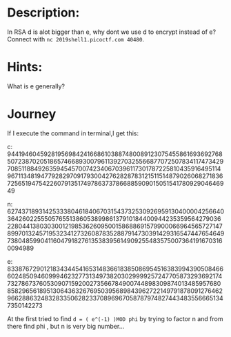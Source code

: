 # Description:
In RSA d is alot bigger than e, why dont we use d to encrypt instead of e? Connect with <code>nc 2019shell1.picoctf.com 40480</code>.

# Hints:
What is e generally?

# Journey
If I execute the command in terminal,I get this:

c: 9441946045928195698424166861038874800891230754558616936927685072387020518657466893007961139270325566877072507834117473429708511884926359454570074234067039611730178722581043591649511496711348194779282970917930042762828783121511514879026068271836725651947542260791351749786373786688590901505154178092904646949

n: 62743718931425333804618406703154373253092695913040000425664036426022555057655138605389986137910184400944235359564279036228044138030300121985362609500158688691579900066964565727147899701324571953234127326087835288791473039142931654744765464973804859904116047918276135383956149092554835750073641916703160094989

e: 8338767290121834344541653148366183850869545163839943905084666024850946099946232773134973820302999925724770587329369217473278673760530907159200273566784900744898309874013485957680858296561895130643632676950395689843962722149791878091276462966288632483283350628233708969670587879748274434835566651347350142273

At the first tried to find <code>d = ( e^(-1) )MOD phi</code> by trying to factor n and from there find phi , but n is very big number...
